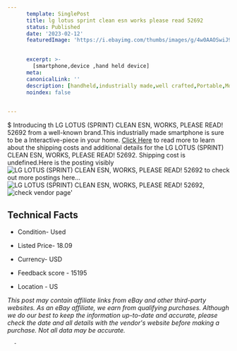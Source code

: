 ```yaml
---
      template: SinglePost
      title: lg lotus sprint clean esn works please read 52692
      status: Published
      date: '2023-02-12'
      featuredImage: 'https://i.ebayimg.com/thumbs/images/g/4w0AAOSwiJ9jPuIo/s-l225.jpg'
       

      excerpt: >-
        [smartphone,device ,hand held device]
      meta:
      canonicalLink: ''
      description: [handheld,industrially made,well crafted,Portable,Mobile,Compact,Convenient,Lightweight,Maneuverable,Man-portable,Miniature,Carriable,Hand-held,Light,Holdable,Transportable,Mobile device,Pocket-sized,On-the-go,Wireless,Cordless,Compact size,Convenient size, smartphone,device ,hand held device]
      noindex: false
      

---
```

$
      Introducing th LG LOTUS (SPRINT) CLEAN ESN, WORKS, PLEASE READ! 52692 from a well-known brand.This industrially made smartphone is sure to be a Interactive-piece in your home. [Click Here](https://www.ebay.com/itm/185608001080?hash=item2b37195638%3Ag%3A4w0AAOSwiJ9jPuIo&mkevt=1&mkcid=1&mkrid=711-53200-19255-0&campid=%253CePNCampaignId%253E&customid=%253CreferenceId%253E&toolid=10049) to read more to learn about the shipping costs and additional details for the LG LOTUS (SPRINT) CLEAN ESN, WORKS, PLEASE READ! 52692. Shipping cost is undefined.Here is the posting visibly ![LG LOTUS (SPRINT) CLEAN ESN, WORKS, PLEASE READ! 52692](https://i.ebayimg.com/thumbs/images/g/4w0AAOSwiJ9jPuIo/s-l225.jpg) to check out more postings here... ![LG LOTUS (SPRINT) CLEAN ESN, WORKS, PLEASE READ! 52692](https://i.ebayimg.com/images/g/4w0AAOSwiJ9jPuIo/s-l1600.jpg), ![check vendor page](https://origin-galleryplus.ebayimg.com/ws/web/185608001080_2_0_1/225x225.jpg,https://origin-galleryplus.ebayimg.com/ws/web/185608001080_3_0_1/225x225.jpg,https://origin-galleryplus.ebayimg.com/ws/web/185608001080_4_0_1/225x225.jpg)'

      

 ## Technical Facts 



     
      

 - Condition- Used 


      

 - Listed Price- 18.09 


      

 - Currency- USD 


      

 - Feedback score - 15195 


      

 - Location - US 


      
      

 *_This post may contain affiliate links from eBay and other third-party websites. As an eBay affiliate, we earn from qualifying purchases. Although we do our best to keep the information up-to-date and accurate, please check the date and all details with the vendor's website before making a purchase. Not all data may be accurate._*




      -
